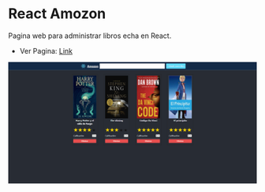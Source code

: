 # React Amozon

Pagina web para administrar libros echa en React.

- Ver Pagina: [Link](https://sergio-ivan-melgarejo.github.io/react-amozon/)

![Sitio web creado con React](./screencapture.png)